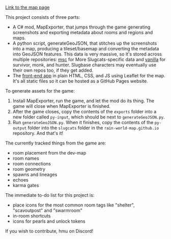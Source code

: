 ﻿[Link to the map page](https://rain-world-map.github.io)

This project consists of three parts:
- A C# mod, MapExporter, that jumps through the game generating screenshots and exporting metadata about rooms and regions and maps.
- A python script, generateGeoJSON, that stitches up the screenshots into a map, producing a tileset/basemap and converting the metadata into GeoJSON features. This data is very massive, so it's stored across multiple repositories: [msc](https://github.com/rain-world-map/msc) for More Slugcats-specific data and [vanilla](https://github.com/rain-world-map/vanilla) for survivor, monk, and hunter. Slugbase characters may eventually use their own repos too, if they get added.
- The [front-end app](https://github.com/rain-world-map/rain-world-map.github.io) in plain HTML, CSS, and JS using Leaflet for the map. It's all static files so it can be hosted as a GitHub Pages website.

To generate assets for the game:
1. Install MapExporter,  run the game, and let the mod do its thing. The game will close when MapExporter is finished.
2. After the game closes, copy the contents of the `exports` folder into a new folder called `py-input`, which should be next to `generateGeoJSON.py`.
3. Run `generateGeoJSON.py`. When it finishes, copy the contents of the `py-output` folder into the `slugcats` folder in the `rain-world-map.github.io` repository. And that's it!

The currently tracked things from the game are:
- room placement from the dev-map
- room names
- room connections
- room geometry
- spawns and lineages
- echoes
- karma gates

The immediate to-do list for this project is:
- place icons for the most common room tags like "shelter", "scavoutpost" and "swarmroom"
- in-room shortcuts
- icons for pearls and unlock tokens

If you wish to contribute, hmu on Discord!
